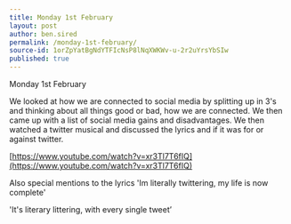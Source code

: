 ```yaml
---
title: Monday 1st February
layout: post
author: ben.sired
permalink: /monday-1st-february/
source-id: 1orZpYatBgNdYTFIcNsP8lNqXWKWv-u-2r2uYrsYbSIw
published: true
---
```

Monday 1st February

We looked at how we are connected to social media by splitting up in 3's and thinking about all things good or bad, how we are connected. We then came up with a list of social media gains and disadvantages. We then watched a twitter musical and discussed the lyrics and if it was for or against twitter.

[https://www.youtube.com/watch?v=xr3Tl7T6fIQ](https://www.youtube.com/watch?v=xr3Tl7T6fIQ)

Also special mentions to the lyrics 'Im literally twittering, my life is now complete'

'It's literary littering, with every single tweet’

